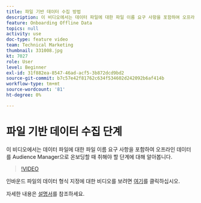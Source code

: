 ```yaml
---
title: 파일 기반 데이터 수집 방법
description: 이 비디오에서는 데이터 파일에 대한 파일 이름 요구 사항을 포함하여 오프라인 데이터를 Audience Manager으로 온보딩할 때 취해야 할 단계에 대해 알아봅니다.
feature: Onboarding Offline Data
topics: null
activity: use
doc-type: feature video
team: Technical Marketing
thumbnail: 331008.jpg
kt: 7027
role: User
level: Beginner
exl-id: 31f882ea-8547-46ad-acf5-3b872dcd9bd2
source-git-commit: b7c57e42f81762c634f534602d242092b6af414b
workflow-type: tm+mt
source-wordcount: '81'
ht-degree: 0%

---
```


# 파일 기반 데이터 수집 단계

이 비디오에서는 데이터 파일에 대한 파일 이름 요구 사항을 포함하여 오프라인 데이터를 Audience Manager으로 온보딩할 때 취해야 할 단계에 대해 알아봅니다.

>[!VIDEO](https://video.tv.adobe.com/v/331008/?quality=12&learn=on)

인바운드 파일의 데이터 형식 지정에 대한 비디오를 보려면 [여기](formatting-and-ingesting-file-based-data.md)를 클릭하십시오.

자세한 내용은 [설명서](https://experienceleague.adobe.com/docs/audience-manager/user-guide/implementation-integration-guides/sending-audience-data/batch-data-transfer-process/inbound-s3-filenames.html?lang=ko)를 참조하세요.
